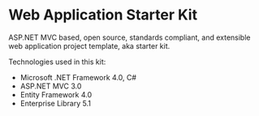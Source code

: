 ﻿Web Application Starter Kit
===========================

ASP.NET MVC based, open source, standards compliant, and extensible web application project template, aka starter kit.

Technologies used in this kit:

* Microsoft .NET Framework 4.0, C#
* ASP.NET MVC 3.0
* Entity Framework 4.0
* Enterprise Library 5.1
